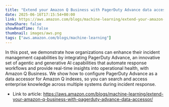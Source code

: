 ```yaml
---
title: "Extend your Amazon Q Business with PagerDuty Advance data accessor"
date: 2025-06-16T17:15:54+00:00
link: https://aws.amazon.com/blogs/machine-learning/extend-your-amazon-q-business-with-pagerduty-advance-data-accessor/
showShare: false
showReadTime: false
thumbnail: images/aws.png
tags: ["aws.amazon.com/blogs/machine-learning"]
---
```

In this post, we demonstrate how organizations can enhance their incident management capabilities by integrating PagerDuty Advance, an innovative set of agentic and generative AI capabilities that automate response workflows and provide real-time insights into operational health, with Amazon Q Business. We show how to configure PagerDuty Advance as a data accessor for Amazon Q indexes, so you can search and access enterprise knowledge across multiple systems during incident response.

- Link to article: https://aws.amazon.com/blogs/machine-learning/extend-your-amazon-q-business-with-pagerduty-advance-data-accessor/
